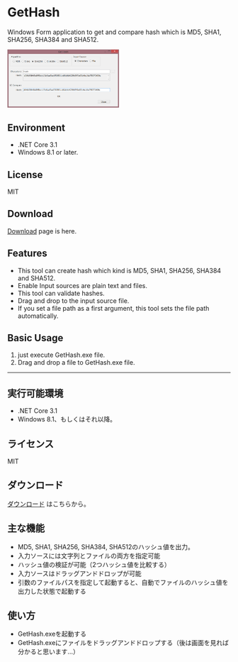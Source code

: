 # GetHash
Windows Form application to get and compare hash which is MD5, SHA1, SHA256, SHA384 and SHA512.

<img src="picture/screenshot.png" alt="screenshot" width="50%">

## Environment
- .NET Core 3.1
- Windows 8.1 or later.

## License
MIT

## Download
[Download](https://github.com/yukgithub/GetHash/wiki/Download-Page) page is here.

## Features
- This tool can create hash which kind is MD5, SHA1, SHA256, SHA384 and SHA512.
- Enable Input sources are plain text and files.
- This tool can validate hashes.
- Drag and drop to the input source file.
- If you set a file path as a first argument, this tool sets the file path automatically.

## Basic Usage
1. just execute GetHash.exe file.
2. Drag and drop a file to GetHash.exe file.

********************

## 実行可能環境
- .NET Core 3.1
- Windows 8.1、もしくはそれ以降。

## ライセンス
MIT

## ダウンロード
[ダウンロード](https://github.com/yukgithub/GetHash/wiki/Download-Page) はこちらから。

## 主な機能
- MD5, SHA1, SHA256, SHA384, SHA512のハッシュ値を出力。
- 入力ソースには文字列とファイルの両方を指定可能
- ハッシュ値の検証が可能（2つハッシュ値を比較する）
- 入力ソースはドラッグアンドドロップが可能
- 引数のファイルパスを指定して起動すると、自動でファイルのハッシュ値を出力した状態で起動する

## 使い方
- GetHash.exeを起動する
- GetHash.exeにファイルをドラッグアンドドロップする（後は画面を見れば分かると思います…）
